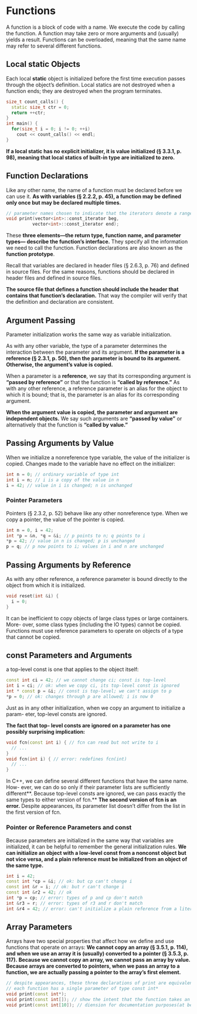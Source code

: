 # Functions

A function is a block of code with a name. We execute the code by calling the function. A function may take zero or more arguments and (usually) yields a result. Functions can be overloaded, meaning that the same name may refer to several different functions.

## Local static Objects

Each local **static** object is initialized before the first time execution passes through the object’s definition. Local statics are not destroyed when a function ends; they are destroyed when the program terminates.

```c++
size_t count_calls() {
  static size_t ctr = 0;
  return ++ctr;
}
int main() {
  for(size_t i = 0; i != 0; ++i)
    cout << count_calls() << endl;
}
```

**If a local static has no explicit initializer, it is value initialized (§ 3.3.1, p. 98), meaning that local statics of built-in type are initialized to zero.**

## Function Declarations

Like any other name, the name of a function must be declared before we can use it. **As with variables (§ 2.2.2, p. 45), a function may be defined only once but may be declared multiple times.**

```c++
// parameter names chosen to indicate that the iterators denote a range of values to print
void print(vector<int>::const_iterator beg,
          vector<int>::const_iterator end);
```

These **three elements—the return type, function name, and parameter types— describe the function’s interface.** They specify all the information we need to call the function. Function declarations are also known as the **function prototype**.

Recall that variables are declared in header files (§ 2.6.3, p. 76) and defined in source files. For the same reasons, functions should be declared in header files and defined in source files.

**The source file that defines a function should include the header that contains that function’s declaration.** That way the compiler will verify that the definition and declaration are consistent.

## Argument Passing

Parameter initialization works the same way as variable initialization.

As with any other variable, the type of a parameter determines the interaction between the parameter and its argument. **If the parameter is a reference (§ 2.3.1, p. 50), then the parameter is bound to its argument. Otherwise, the argument’s value is copied.**

When a parameter is a **reference**, we say that its corresponding argument is **“passed by reference”** or that the function is **“called by reference.”** As with any other reference, a reference parameter is an alias for the object to which it is bound; that is, the parameter is an alias for its corresponding argument.

**When the argument value is copied, the parameter and argument are independent objects.** We say such arguments are **“passed by value”** or alternatively that the function is **“called by value.”**

## Passing Arguments by Value

When we initialize a nonreference type variable, the value of the initializer is copied. Changes made to the variable have no effect on the initializer:

```c++
int n = 0; // ordinary variable of type int
int i = n; // i is a copy of the value in n
i = 42; // value in i is changed; n is unchanged
```

### Pointer Parameters

Pointers (§ 2.3.2, p. 52) behave like any other nonreference type. When we copy a pointer, the value of the pointer is copied.

```c++
int n = 0, i = 42;
int *p = &n, *q = &i; // p points to n; q points to i
*p = 42; // value in n is changed; p is unchanged
p = q; // p now points to i; values in i and n are unchanged
```

## Passing Arguments by Reference

As with any other reference, a reference parameter is bound directly to the object from which it is initialized.

```c++
void reset(int &i) {
  i = 0;
}
```

It can be inefficient to copy objects of large class types or large containers. More- over, some class types (including the IO types) cannot be copied. Functions must use reference parameters to operate on objects of a type that cannot be copied.

## const Parameters and Arguments

a top-level const is one that applies to the object itself:

```c++
const int ci = 42; // we cannot change ci; const is top-level
int i = ci; // ok: when we copy ci, its top-level const is ignored
int * const p = &i; // const is top-level; we can't assign to p
*p = 0; // ok: changes through p are allowed; i is now 0
```

Just as in any other initialization, when we copy an argument to initialize a param- eter, top-level consts are ignored.

**The fact that top- level consts are ignored on a parameter has one possibly surprising implication:**

```c++
void fcn(const int i) { // fcn can read but not write to i
  // ...
}
void fcn(int i) { // error: redefines fcn(int)
  // ...
}
```

In C++, we can define several different functions that have the same name. How- ever, we can do so only if their parameter lists are sufficiently different**. Because top-level consts are ignored, we can pass exactly the same types to either version of fcn.** **The second version of fcn is an error.** Despite appearances, its parameter list doesn’t differ from the list in the first version of fcn.

### Pointer or Reference Parameters and const

Because parameters are initialized in the same way that variables are initialized, it can be helpful to remember the general initialization rules. **We can initialize an object with a low-level const from a nonconst object but not vice versa, and a plain reference must be initialized from an object of the same type.**

```c++
int i = 42;
const int *cp = &i; // ok: but cp can't change i
const int &r = i; // ok: but r can't change i
const int &r2 = 42; // ok
int *p = cp; // error: types of p and cp don't match
int &r3 = r; // error: types of r3 and r don't match
int &r4 = 42; // error: can't initialize a plain reference from a literal
```

## Array Parameters

Arrays have two special properties that affect how we define and use functions that operate on arrays: **We cannot copy an array (§ 3.5.1, p. 114), and when we use an array it is (usually) converted to a pointer (§ 3.5.3, p. 117).** **Because we cannot copy an array, we cannot pass an array by value. Because arrays are converted to pointers, when we pass an array to a function, we are actually passing a pointer to the array’s first element.**

```c++
// despite appearances, these three declarations of print are equivalent
// each function has a single parameter of type const int*
void print(const int*);
void print(const int[]); // show the intent that the function takes an array
void print(const int[10]); // diension for documentation purposes(at best)
```


